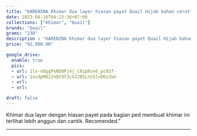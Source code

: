 ```yaml
---
title: "KARENINA Khimar dua layer hiasan payet Quail Hijab bahan cerutty"
date: 2023-04-16T04:23:36+07:00
collections: ["Khimar", "Quail"]
brands: "Quail"
grams: "230"
description : "KARENINA Khimar dua layer hiasan payet Quail Hijab bahan cerutty"
price: "92,000.00"

google_drive:
  enable: true
  pics:
  - url: 1lo-nOggPkND8Pj4j_C8zpRvn6_pc03f-
  - url: 1ncdpMA12nQC0f3cXZJBSLnCGlvDKzZwn
  - url: 
  - url: 

draft: false
---
```


Khimar dua layer dengan hiasan payet pada bagian ped membuat khimar ini terlihat lebih anggun dan cantik. Recomended."

---------    
 
